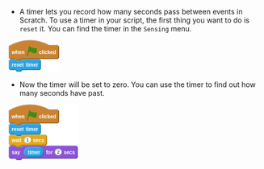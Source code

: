 - A timer lets you record how many seconds pass between events in Scratch. To use a timer in your script, the first thing you want to do is `reset` it. You can find the timer in the `Sensing` menu.

![reset timer](images/timer1.png)

- Now the timer will be set to zero. You can use the timer to find out how many seconds have past.

![check timer](images/timer2.png)
